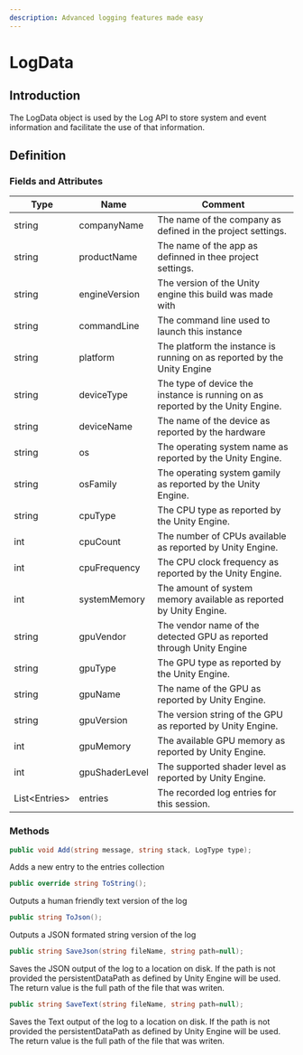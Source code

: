 ```yaml
---
description: Advanced logging features made easy
---
```


# LogData

## Introduction

The LogData object is used by the Log API to store system and event information and facilitate the use of that information.

## Definition

### Fields and Attributes

| Type           | Name           | Comment                                                                        |
| -------------- | -------------- | ------------------------------------------------------------------------------ |
| string         | companyName    | The name of the company as defined in the project settings.                    |
| string         | productName    | The name of the app as definned in thee project settings.                      |
| string         | engineVersion  | The version of the Unity engine this build was made with                       |
| string         | commandLine    | The command line used to launch this instance                                  |
| string         | platform       | The platform the instance is running on as reported by the Unity Engine        |
| string         | deviceType     | The type of device the instance is running on as reported by the Unity Engine. |
| string         | deviceName     | The name of the device as reported by the hardware                             |
| string         | os             | The operating system name as reported by the Unity Engine.                     |
| string         | osFamily       | The operating system gamily as reported by the Unity Engine.                   |
| string         | cpuType        | The CPU type as reported by the Unity Engine.                                  |
| int            | cpuCount       | The number of CPUs available as reported by Unity Engine.                      |
| int            | cpuFrequency   | The CPU clock frequency as reported by the Unity Engine.                       |
| int            | systemMemory   | The amount of system memory available as reported by Unity Engine.             |
| string         | gpuVendor      | The vendor name of the detected GPU as reported through Unity Engine           |
| string         | gpuType        | The GPU type as reported by the Unity Engine.                                  |
| string         | gpuName        | The name of the GPU as reported by Unity Engine.                               |
| string         | gpuVersion     | The version string of the GPU as reported by Unity Engine.                     |
| int            | gpuMemory      | The available GPU memory as reported by Unity Engine.                          |
| int            | gpuShaderLevel | The supported shader level as reported by Unity Engine.                        |
| List\<Entries> | entries        | The recorded log entries for this session.                                     |

### Methods

```csharp
public void Add(string message, string stack, LogType type);
```

Adds a new entry to the entries collection

```csharp
public override string ToString();
```

Outputs a human friendly text version of the log

```csharp
public string ToJson();
```

Outputs a JSON formated string version of the log

```csharp
public string SaveJson(string fileName, string path=null);
```

Saves the JSON output of the log to a location on disk. If the path is not provided the persistentDataPath as defined by Unity Engine will be used. The return value is the full path of the file that was writen.

```csharp
public string SaveText(string fileName, string path=null);
```

Saves the Text output of the log to a location on disk. If the path is not provided the persistentDataPath as defined by Unity Engine will be used. The return value is the full path of the file that was writen.
